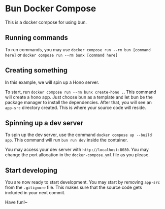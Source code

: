 # Bun Docker Compose

This is a docker compose for using bun.

## Running commands

To run commands, you may use `docker compose run --rm bun [command here]` or `docker compose run --rm bunx [command here]`

## Creating something

In this example, we will spin up a Hono server.

To start, run `docker compose run --rm bunx create-hono .`. This command will create a hono app. Just choose bun as a template and let bun be the package manager to install the dependencies. After that, you will see an `app-src` directory created. This is where your source code will reside.

## Spinning up a dev server

To spin up the dev server, use the command `docker compose up --build app`. This command will run `bun run dev` inside the container.

You may access your dev server with `http://localhost:8080`. You may change the port allocation in the `docker-compose.yml` file as you please.

## Start developing

You are now ready to start development. You may start by removing `app-src` from the `.gitignore` file. This makes sure that the source code gets included in your next commit.

Have fun!~